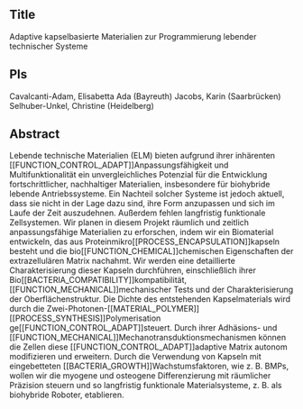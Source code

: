 ## Title
Adaptive kapselbasierte Materialien zur Programmierung lebender technischer Systeme

## PIs
Cavalcanti-Adam, Elisabetta Ada (Bayreuth)
Jacobs, Karin (Saarbrücken)
Selhuber-Unkel, Christine (Heidelberg)

## Abstract
Lebende technische Materialien (ELM) bieten aufgrund ihrer inhärenten [[FUNCTION_CONTROL_ADAPT]]Anpassungsfähigkeit und Multifunktionalität ein unvergleichliches Potenzial für die Entwicklung fortschrittlicher, nachhaltiger Materialien, insbesondere für biohybride lebende Antriebssysteme. Ein Nachteil solcher Systeme ist jedoch aktuell, dass sie nicht in der Lage dazu sind, ihre Form anzupassen und sich im Laufe der Zeit auszudehnen. Außerdem fehlen langfristig funktionale Zellsystemen. Wir planen in diesem Projekt räumlich und zeitlich anpassungsfähige Materialien zu erforschen, indem wir ein Biomaterial entwickeln, das aus Proteinmikro[[PROCESS_ENCAPSULATION]]kapseln besteht und die bio[[FUNCTION_CHEMICAL]]chemischen Eigenschaften der extrazellulären Matrix nachahmt. Wir werden eine detaillierte Charakterisierung dieser Kapseln durchführen, einschließlich ihrer Bio[[BACTERIA_COMPATIBILITY]]kompatibilität, [[FUNCTION_MECHANICAL]]mechanischer Tests und der Charakterisierung der Oberflächenstruktur. Die Dichte des entstehenden Kapselmaterials wird durch die Zwei-Photonen-[[MATERIAL_POLYMER]][[PROCESS_SYNTHESIS]]Polymerisation ge[[FUNCTION_CONTROL_ADAPT]]steuert. Durch ihrer Adhäsions- und [[FUNCTION_MECHANICAL]]Mechanotransduktionsmechanismen können die Zellen diese [[FUNCTION_CONTROL_ADAPT]]adaptive Matrix autonom modifizieren und erweitern. Durch die Verwendung von Kapseln mit eingebetteten [[BACTERIA_GROWTH]]Wachstumsfaktoren, wie z. B. BMPs, wollen wir die myogene und osteogene Differenzierung mit räumlicher Präzision steuern und so langfristig funktionale Materialsysteme, z. B. als biohybride Roboter, etablieren.